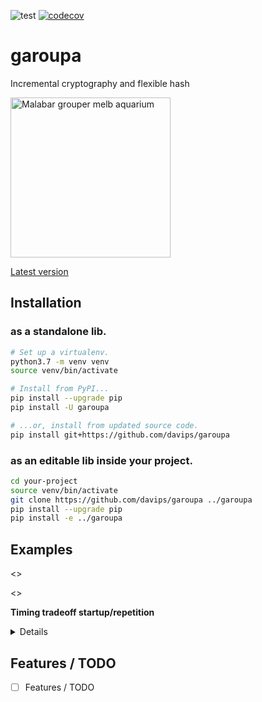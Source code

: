 ![test](https://github.com/davips/garoupa/workflows/test/badge.svg)
[![codecov](https://codecov.io/gh/davips/garoupa/branch/main/graph/badge.svg)](https://codecov.io/gh/davips/garoupa)

# garoupa
Incremental cryptography and flexible hash

<a title="fir0002  flagstaffotos [at] gmail.com Canon 20D + Tamron 28-75mm f/2.8, GFDL 1.2 &lt;http://www.gnu.org/licenses/old-licenses/fdl-1.2.html&gt;, via Wikimedia Commons" href="https://commons.wikimedia.org/wiki/File:Malabar_grouper_melb_aquarium.jpg"><img width="256" alt="Malabar grouper melb aquarium" src="https://upload.wikimedia.org/wikipedia/commons/thumb/a/a7/Malabar_grouper_melb_aquarium.jpg/256px-Malabar_grouper_melb_aquarium.jpg"></a>

[Latest version](https://github.com/davips/garoupa)

## Installation
### as a standalone lib.
```bash
# Set up a virtualenv. 
python3.7 -m venv venv
source venv/bin/activate

# Install from PyPI...
pip install --upgrade pip
pip install -U garoupa

# ...or, install from updated source code.
pip install git+https://github.com/davips/garoupa
```

### as an editable lib inside your project.
```bash
cd your-project
source venv/bin/activate
git clone https://github.com/davips/garoupa ../garoupa
pip install --upgrade pip
pip install -e ../garoupa
```

## Examples

<<creation>>

<<operation>>





**Timing tradeoff startup/repetition**
<details>
<p>

```python3
from timeit import timeit

from garoupa import Hash


def f():
    return Hash(12431434) * Hash(895784)


def f_compiled():
    return Hash(12431434, compiled=True) * Hash(895784, compiled=True)

t = timeit(f, number=1)
print("Normal warm up time:", round(t, 2), "s")
"""
Normal warm up time: 0.0 s
"""
```
```python3
t = timeit(f, number=100000)
print("Normal time:", round(t * 10, 2), "us")
"""
Normal time: 52.25 us
"""
```
```python3
t = timeit(f_compiled, number=1)
print("Compiled warm up time:", round(t, 2), "s")
"""
Compiled warm up time: 2.28 s
"""
```
```python3
t = timeit(f_compiled, number=100000)
print("Compiled time:", round(t * 10, 2), "us")
"""
Compiled time: 7.59 us
"""
```
</p>
</details>






## Features / TODO

* [ ] Features / TODO

